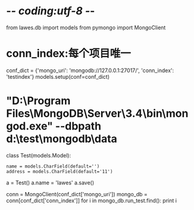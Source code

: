 # -*- coding:utf-8 -*-

from lawes.db import models
from pymongo import MongoClient
# conn_index:每个项目唯一
conf_dict = {'mongo_uri': 'mongodb://127.0.0.1:27017/', 'conn_index': 'testindex'}
models.setup(conf=conf_dict)
# "D:\Program Files\MongoDB\Server\3.4\bin\mongod.exe" --dbpath d:\test\mongodb\data

class Test(models.Model):

    name = models.CharField(default='')
    address = models.CharField(default='11')

a = Test()
a.name = 'lawes'
a.save()

conn = MongoClient(conf_dict['mongo_uri'])
mongo_db = conn[conf_dict['conn_index']]
for i in mongo_db.run_test.find():
    print i
